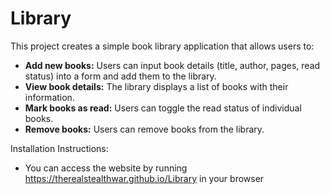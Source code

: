 # Library
This project creates a simple book library application that allows users to:
- **Add new books:** Users can input book details (title, author, pages, read status) into a form and add them to the library.
- **View book details:** The library displays a list of books with their information.
- **Mark books as read:** Users can toggle the read status of individual books.
- **Remove books:** Users can remove books from the library.

Installation Instructions:
- You can access the website by running https://therealstealthwar.github.io/Library in your browser
